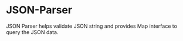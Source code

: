 # JSON-Parser 
JSON Parser helps validate JSON string and provides Map interface to query the JSON data.
